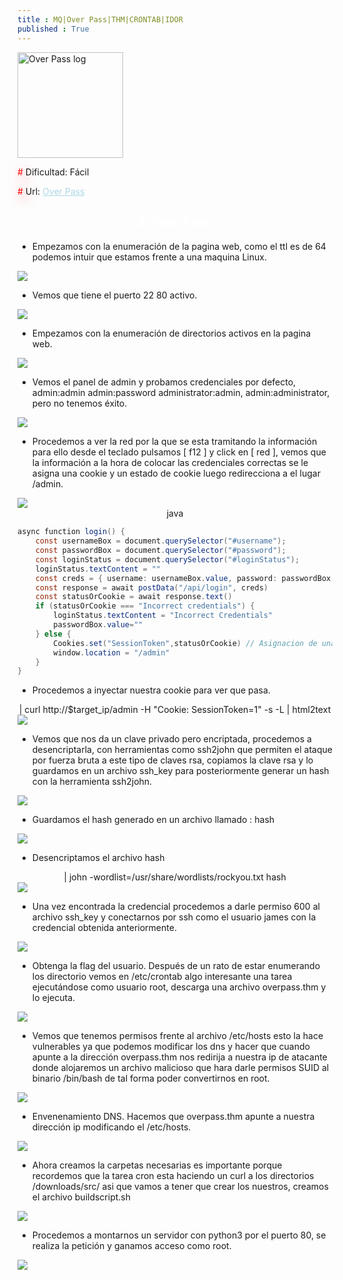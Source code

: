 ```yaml
---
title : MQ|Over Pass|THM|CRONTAB|IDOR
published : True
---
```



<div class="contenedor imgc">
    <img class="imgc" src="imgs/overPass/overPass1.png" style="width: 169px" alt="Over Pass log">
    <div> 
        <p><font color="red" style="text-shadow: 5px 5px 20px red;">#</font> Dificultad: Fácil </p>
        <p><font color="red" style="text-shadow: 5px 5px 20px red;">#</font> Url: <a href="https://tryhackme.com/room/picklerick" style="color: lightblue;">Over Pass</a></p>
    </div>
</div>

<h2><font color="white"><center># Over Pass</center></font></h2>
 
 * Empezamos con la enumeración de la pagina web, como el ttl es de 64 podemos intuir que estamos frente a una maquina Linux.

 <img src="imgs/overPass/overPass2.png">

* Vemos que tiene el puerto 22 80 activo.

<img src="imgs/overPass/overPass3.png">

* Empezamos con la enumeración de directorios activos en la pagina web.

<img src="imgs/overPass/overPass4.png">


* Vemos el panel de admin y probamos credenciales por defecto, admin:admin admin:password administrator:admin, admin:administrator, pero no tenemos éxito.

<img src="imgs/overPass/overPass5.png">

* Procedemos a ver la red por la que se esta tramitando la información para ello desde el teclado pulsamos [ f12 ] y click en [ red ], vemos que la información a la hora de colocar las credenciales correctas se le asigna una cookie y un estado de cookie luego redirecciona  a el lugar /admin.

<img src="imgs/overPass/overPass6.png">

<center> java </center>

```java
async function login() {
    const usernameBox = document.querySelector("#username");
    const passwordBox = document.querySelector("#password");
    const loginStatus = document.querySelector("#loginStatus");
    loginStatus.textContent = ""
    const creds = { username: usernameBox.value, password: passwordBox.value }
    const response = await postData("/api/login", creds)
    const statusOrCookie = await response.text()
    if (statusOrCookie === "Incorrect credentials") {
        loginStatus.textContent = "Incorrect Credentials"
        passwordBox.value=""
    } else {
        Cookies.set("SessionToken",statusOrCookie) // Asignacion de una cookie y un estado.
        window.location = "/admin"
    }
}
```

* Procedemos a inyectar nuestra cookie para ver que pasa.
<center>| curl http://$target_ip/admin -H "Cookie: SessionToken=1" -s -L | html2text </center>

<img src="imgs/overPass/overPass7.png">

* Vemos que nos da un clave privado pero encriptada, procedemos a desencriptarla, con herramientas como ssh2john que permiten
el ataque por fuerza bruta a este tipo de claves rsa, copiamos la clave rsa y lo guardamos en un archivo ssh_key para posteriormente generar un hash con la herramienta ssh2john.

<img src="imgs/overPass/overPass8.png">

* Guardamos el hash generado en un archivo llamado : hash

<img src="imgs/overPass/overPass9.png">

* Desencriptamos el archivo hash

<center>| john -wordlist=/usr/share/wordlists/rockyou.txt hash</center>

<img src="imgs/overPass/overPass11.png">

* Una vez encontrada la credencial procedemos a darle permiso 600 al archivo ssh_key y conectarnos por ssh como el usuario james con la credencial obtenida anteriormente.

<img src="imgs/overPass/overPass12.png">

* Obtenga la flag del usuario. Después de un rato de estar enumerando los directorio vemos en /etc/crontab algo interesante una tarea ejecutándose como usuario root, descarga una archivo overpass.thm y lo ejecuta.

<img src="imgs/overPass/overPass13.png">

* Vemos que tenemos permisos frente al archivo /etc/hosts esto la hace vulnerables ya que podemos modificar los dns y hacer que cuando apunte a la dirección overpass.thm nos redirija a nuestra ip de atacante donde alojaremos un archivo malicioso que hara darle permisos SUID al binario /bin/bash de tal forma poder convertirnos en root.

<img src="imgs/overPass/overPass14.png">

* Envenenamiento DNS. Hacemos que overpass.thm apunte a nuestra dirección ip modificando el /etc/hosts.

<img src="imgs/overPass/overPass15.png">

* Ahora creamos la carpetas necesarias es importante porque recordemos que la tarea cron esta haciendo un curl a los directorios /downloads/src/ asi que vamos a tener que crear los nuestros, creamos el archivo buildscript.sh

<img src="imgs/overPass/overPass17.png">

* Procedemos a montarnos un servidor con python3 por el puerto 80, se realiza la petición y ganamos acceso como root.

<img src="imgs/overPass/overPass18.png">







